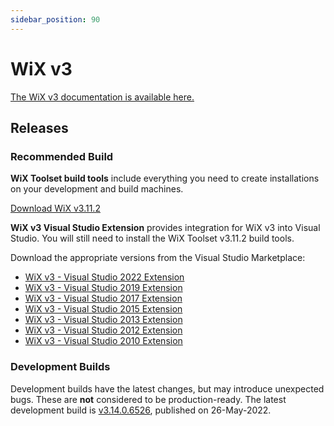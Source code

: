 ```yaml
---
sidebar_position: 90
---
```


# WiX v3

[The WiX v3 documentation is available here.](/docs/v3/)

## Releases

### Recommended Build

**WiX Toolset build tools** include everything you need to create installations on your development and build machines.

[Download WiX v3.11.2](https://github.com/wixtoolset/wix3/releases/tag/wix3112rtm)

**WiX v3 Visual Studio Extension** provides integration for WiX v3 into Visual Studio. You will still need to install the WiX Toolset v3.11.2 build tools.

Download the appropriate versions from the Visual Studio Marketplace:

* [WiX v3 - Visual Studio 2022 Extension](https://marketplace.visualstudio.com/items?itemName=WixToolset.WixToolsetVisualStudio2022Extension)
* [WiX v3 - Visual Studio 2019 Extension](https://marketplace.visualstudio.com/items?itemName=WixToolset.WixToolsetVisualStudio2019Extension)
* [WiX v3 - Visual Studio 2017 Extension](https://marketplace.visualstudio.com/items?itemName=WixToolset.WixToolsetVisualStudio2017Extension)
* [WiX v3 - Visual Studio 2015 Extension](https://marketplace.visualstudio.com/items?itemName=WixToolset.WixToolsetVisualStudio2015Extension)
* [WiX v3 - Visual Studio 2013 Extension](https://marketplace.visualstudio.com/items?itemName=WixToolset.WixToolsetVisualStudio2013Extension)
* [WiX v3 - Visual Studio 2012 Extension](https://marketplace.visualstudio.com/items?itemName=WixToolset.WixToolsetVisualStudio2012Extension)
* [WiX v3 - Visual Studio 2010 Extension](https://marketplace.visualstudio.com/items?itemName=WixToolset.WixToolsetVisualStudio2010Extension)


### Development Builds

Development builds have the latest changes, but may introduce unexpected bugs. These are **not** considered to be production-ready. The latest development build is [v3.14.0.6526](/docs/v3/releases/v3-14-0-6526/), published on 26-May-2022.
